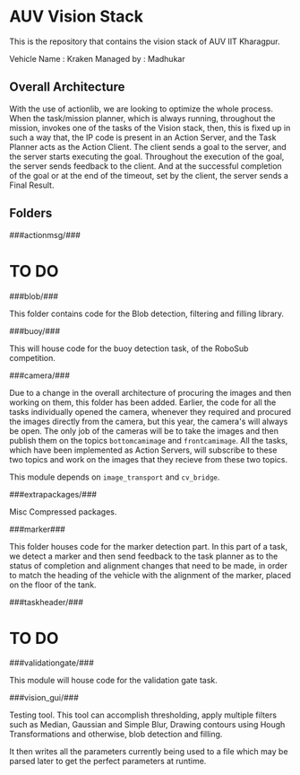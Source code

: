 AUV Vision Stack
===

This is the repository that contains the vision stack of AUV IIT Kharagpur.

Vehicle Name : Kraken
Managed by : Madhukar

Overall Architecture
----

With the use of actionlib, we are looking to optimize the whole process. When the task/mission planner, which is always running, throughout
the mission, invokes one of the tasks of the Vision stack, then, this is fixed up in such a way that, the IP code is present in an Action Server,
and the Task Planner acts as the Action Client. The client sends a goal to the server, and the server starts executing the goal. Throughout the
execution of the goal, the server sends feedback to the client. And at the successful completion of the goal or at the end of the timeout, set by
the client, the server sends a Final Result.

Folders
----

###actionmsg/###

# TO DO

###blob/###

This folder contains code for the Blob detection, filtering and filling library.

###buoy/###

This will house code for the buoy detection task, of the RoboSub competition.

###camera/###

Due to a change in the overall architecture of procuring the images and then working on them, this folder has been added. Earlier, the code
for all the tasks individually opened the camera, whenever they required and procured the images directly from the camera, but this year,
the camera's will always be open. The only job of the cameras will be to take the images and then publish them on the topics `bottomcamimage`
and `frontcamimage`. All the tasks, which have been implemented as Action Servers, will subscribe to these two topics and work on the images
that they recieve from these two topics.

This module depends on `image_transport` and `cv_bridge`.

###extrapackages/###

Misc Compressed packages.

###marker###

This folder houses code for the marker detection part. In this part of a task, we detect a marker and then send feedback to the task planner as to the status of completion and alignment changes that need to be made, in order to match the heading of the vehicle with the alignment of the marker, placed on the floor of the tank.

###taskheader/###

# TO DO

###validationgate/###

This module will house code for the validation gate task.

###vision_gui/###

Testing tool. This tool can accomplish thresholding, apply multiple filters such as Median, Gaussian and Simple Blur, Drawing contours using Hough Transformations and otherwise, blob detection and filling.

It then writes all the parameters currently being used to a file which may be parsed later to get the perfect parameters at runtime.

